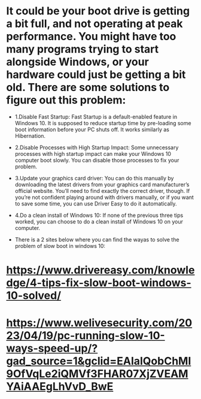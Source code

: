 # It could be your boot drive is getting a bit full, and not operating at peak performance. You might have too many programs trying to start alongside Windows, or your hardware could just be getting a bit old. There are some solutions to figure out this problem:

* 1.Disable Fast Startup: Fast Startup is a default-enabled feature in Windows 10. It is supposed to reduce startup time by pre-loading some boot information before your PC shuts off.  It works similarly as Hibernation.

* 2.Disable Processes with High Startup Impact: Some unnecessary processes with high startup impact can make your Windows 10 computer boot slowly. You can disable those processes to fix your problem. 

* 3.Update your graphics card driver: You can do this manually by downloading the latest drivers from your graphics card manufacturer’s official website. You’ll need to find exactly the correct driver, though. If you’re not confident playing around with drivers manually, or if you want to save some time, you can use Driver Easy to do it automatically. 

* 4.Do a clean install of Windows 10: If none of the previous three tips worked, you can choose to do a clean install of Windows 10 on your computer.

- There is a 2 sites below where you can find the wayas to solve the problem of slow boot in windows 10:

# https://www.drivereasy.com/knowledge/4-tips-fix-slow-boot-windows-10-solved/

# https://www.welivesecurity.com/2023/04/19/pc-running-slow-10-ways-speed-up/?gad_source=1&gclid=EAIaIQobChMI9OfVqLe2iQMVf3FHAR07XjZVEAMYAiAAEgLhVvD_BwE
